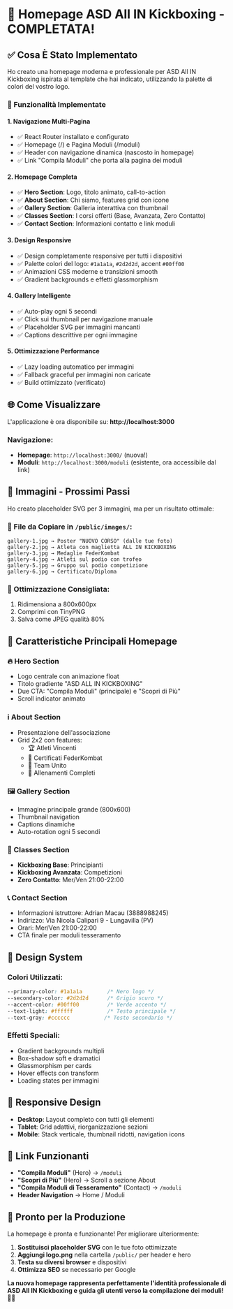 # 🎉 **Homepage ASD All IN Kickboxing - COMPLETATA!**

## ✅ **Cosa È Stato Implementato**

Ho creato una homepage moderna e professionale per ASD All IN Kickboxing ispirata al template che hai indicato, utilizzando la palette di colori del vostro logo.

### **🚀 Funzionalità Implementate**

#### **1. Navigazione Multi-Pagina**
- ✅ React Router installato e configurato
- ✅ Homepage (/) e Pagina Moduli (/moduli)
- ✅ Header con navigazione dinamica (nascosto in homepage)
- ✅ Link "Compila Moduli" che porta alla pagina dei moduli

#### **2. Homepage Completa**
- ✅ **Hero Section**: Logo, titolo animato, call-to-action
- ✅ **About Section**: Chi siamo, features grid con icone
- ✅ **Gallery Section**: Galleria interattiva con thumbnail
- ✅ **Classes Section**: I corsi offerti (Base, Avanzata, Zero Contatto)
- ✅ **Contact Section**: Informazioni contatto e link moduli

#### **3. Design Responsive**
- ✅ Design completamente responsive per tutti i dispositivi
- ✅ Palette colori del logo: `#1a1a1a`, `#2d2d2d`, accent `#00ff00`
- ✅ Animazioni CSS moderne e transizioni smooth
- ✅ Gradient backgrounds e effetti glassmorphism

#### **4. Gallery Intelligente**
- ✅ Auto-play ogni 5 secondi
- ✅ Click sui thumbnail per navigazione manuale
- ✅ Placeholder SVG per immagini mancanti
- ✅ Captions descrittive per ogni immagine

#### **5. Ottimizzazione Performance**
- ✅ Lazy loading automatico per immagini
- ✅ Fallback graceful per immagini non caricate
- ✅ Build ottimizzato (verificato)

## 🌐 **Come Visualizzare**

L'applicazione è ora disponibile su: **http://localhost:3000**

### **Navigazione:**
- **Homepage**: `http://localhost:3000/` (nuova!)
- **Moduli**: `http://localhost:3000/moduli` (esistente, ora accessibile dal link)

## 📸 **Immagini - Prossimi Passi**

Ho creato placeholder SVG per 3 immagini, ma per un risultato ottimale:

### **📁 File da Copiare in `/public/images/`:**
```
gallery-1.jpg → Poster "NUOVO CORSO" (dalle tue foto)
gallery-2.jpg → Atleta con maglietta ALL IN KICKBOXING
gallery-3.jpg → Medaglie FederKombat
gallery-4.jpg → Atleti sul podio con trofeo
gallery-5.jpg → Gruppo sul podio competizione 
gallery-6.jpg → Certificato/Diploma
```

### **🎨 Ottimizzazione Consigliata:**
1. Ridimensiona a 800x600px
2. Comprimi con TinyPNG
3. Salva come JPEG qualità 80%

## 🎯 **Caratteristiche Principali Homepage**

### **🔥 Hero Section**
- Logo centrale con animazione float
- Titolo gradiente "ASD ALL IN KICKBOXING"
- Due CTA: "Compila Moduli" (principale) e "Scopri di Più"
- Scroll indicator animato

### **ℹ️ About Section**
- Presentazione dell'associazione
- Grid 2x2 con features:
  - 🏆 Atleti Vincenti
  - 📜 Certificati FederKombat
  - 👥 Team Unito
  - 💪 Allenamenti Completi

### **🖼️ Gallery Section**
- Immagine principale grande (800x600)
- Thumbnail navigation
- Captions dinamiche
- Auto-rotation ogni 5 secondi

### **🥊 Classes Section**
- **Kickboxing Base**: Principianti
- **Kickboxing Avanzata**: Competizioni
- **Zero Contatto**: Mer/Ven 21:00-22:00

### **📞 Contact Section**
- Informazioni istruttore: Adrian Macau (3888988245)
- Indirizzo: Via Nicola Calipari 9 - Lungavilla (PV)
- Orari: Mer/Ven 21:00-22:00
- CTA finale per moduli tesseramento

## 🎨 **Design System**

### **Colori Utilizzati:**
```css
--primary-color: #1a1a1a        /* Nero logo */
--secondary-color: #2d2d2d      /* Grigio scuro */
--accent-color: #00ff00         /* Verde accento */
--text-light: #ffffff           /* Testo principale */
--text-gray: #cccccc           /* Testo secondario */
```

### **Effetti Speciali:**
- Gradient backgrounds multipli
- Box-shadow soft e dramatici
- Glassmorphism per cards
- Hover effects con transform
- Loading states per immagini

## 📱 **Responsive Design**

- **Desktop**: Layout completo con tutti gli elementi
- **Tablet**: Grid adattivi, riorganizzazione sezioni
- **Mobile**: Stack verticale, thumbnail ridotti, navigation icons

## 🔗 **Link Funzionanti**

- **"Compila Moduli"** (Hero) → `/moduli`
- **"Scopri di Più"** (Hero) → Scroll a sezione About
- **"Compila Moduli di Tesseramento"** (Contact) → `/moduli`
- **Header Navigation** → Home / Moduli

## 🚀 **Pronto per la Produzione**

La homepage è pronta e funzionante! Per migliorare ulteriormente:

1. **Sostituisci placeholder SVG** con le tue foto ottimizzate
2. **Aggiungi logo.png** nella cartella `/public/` per header e hero
3. **Testa su diversi browser** e dispositivi
4. **Ottimizza SEO** se necessario per Google

**La nuova homepage rappresenta perfettamente l'identità professionale di ASD All IN Kickboxing e guida gli utenti verso la compilazione dei moduli!** 🥊🎯